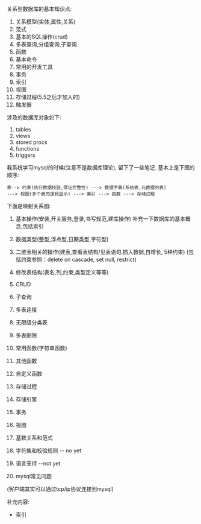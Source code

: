 关系型数据库的基本知识点:
  
  1.  关系模型(实体,属性,关系)
  2.  范式
  3.  基本的SQL操作(crud)
  4.  多表查询,分组查询,子查询
  5.  函数
  6.  基本命令
  7.  常用的开发工具
  8.  事务
  9.  索引
  10. 视图
  11. 存储过程(5.5之后才加入的)
  12. 触发器


涉及的数据库对象如下:

  1. tables
  2. views
  3. stored procs
  4. functions
  5. triggers

 

我系统学习mysql的时候(注意不是数据库理论), 留下了一些笔记.
基本上是下图的顺序:

```
表--> 约束(执行数据校验,保证完整性) ---> 数据字典(系统表,元数据的表)
---> 视图(多个表的逻辑显示) ---> 索引 ---> 函数 ---> 存储过程
```



下面是映射关系图:

1. 基本操作(安装,开关服务,登录,书写规范,建库操作)
   补充一下数据库的基本概念,包括索引

2. 数据类型(整型,浮点型,日期类型,字符型)

3. 二维表相关的操作(建表,查看表结构/见表语句,插入数据,自增长, 5种约束)
   (包括约束参照：delete on cascade, set null, restrict)
   
4. 修改表结构(表名,列,约束,类型定义等等)

5. CRUD

6. 子查询

7. 多表连接

8. 无限级分类表

9. 多表删除

10. 常用函数(字符串函数)

11. 其他函数

12. 自定义函数

13. 存储过程

14. 存储引擎

15. 事务

16. 视图

17. 基数关系和范式

18. 字符集和校验规则 -- no yet

19. 语言支持  --not yet

20. mysql常见问题

(客户端其实可以通过tcp/ip协议连接到mysql)



补充内容:

* 索引
